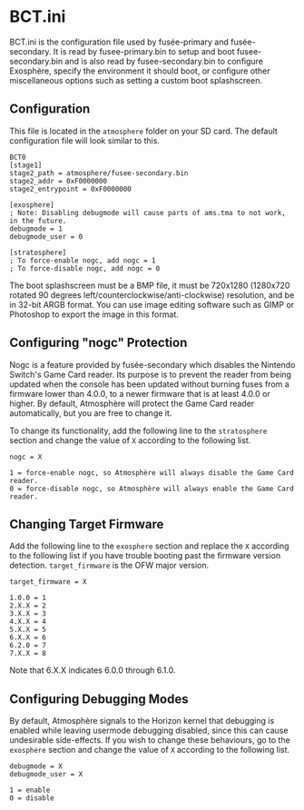 # BCT.ini
BCT.ini is the configuration file used by fusée-primary and fusée-secondary. It is read by fusee-primary.bin to setup and boot fusee-secondary.bin and is also read by fusee-secondary.bin to configure Exosphère, specify the environment it should boot, or configure other miscellaneous options such as setting a custom boot splashscreen.

## Configuration
This file is located in the `atmosphere` folder on your SD card. The default configuration file will look similar to this.
```
BCT0
[stage1]
stage2_path = atmosphere/fusee-secondary.bin
stage2_addr = 0xF0000000
stage2_entrypoint = 0xF0000000

[exosphere]
; Note: Disabling debugmode will cause parts of ams.tma to not work, in the future.
debugmode = 1 
debugmode_user = 0

[stratosphere]
; To force-enable nogc, add nogc = 1
; To force-disable nogc, add nogc = 0
```

The boot splashscreen must be a BMP file, it must be 720x1280 (1280x720 rotated 90 degrees left/counterclockwise/anti-clockwise) resolution, and be in 32-bit ARGB format. You can use image editing software such as GIMP or Photoshop to export the image in this format.

## Configuring "nogc" Protection
Nogc is a feature provided by fusée-secondary which disables the Nintendo Switch's Game Card reader. Its purpose is to prevent the reader from being updated when the console has been updated without burning fuses from a firmware lower than 4.0.0, to a newer firmware that is at least 4.0.0 or higher. By default, Atmosphère will protect the Game Card reader automatically, but you are free to change it.

To change its functionality, add the following line to the `stratosphere` section and change the value of `X` according to the following list.
```
nogc = X
```
```
1 = force-enable nogc, so Atmosphère will always disable the Game Card reader.
0 = force-disable nogc, so Atmosphère will always enable the Game Card reader.
```


## Changing Target Firmware
Add the following line to the `exosphere` section and replace the `X` according to the following list if you have trouble booting past the firmware version detection.
`target_firmware` is the OFW major version. 
```
target_firmware = X
```
```
1.0.0 = 1
2.X.X = 2
3.X.X = 3
4.X.X = 4
5.X.X = 5
6.X.X = 6
6.2.0 = 7
7.X.X = 8
```

Note that 6.X.X indicates 6.0.0 through 6.1.0.

## Configuring Debugging Modes
By default, Atmosphère signals to the Horizon kernel that debugging is enabled while leaving usermode debugging disabled, since this can cause undesirable side-effects. If you wish to change these behaviours, go to the `exosphere` section and change the value of `X` according to the following list.
```
debugmode = X
debugmode_user = X
```
```
1 = enable
0 = disable
```
